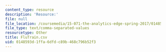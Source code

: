 ```yaml
---
content_type: resource
description: 'Resource:'
file: null
file_location: /coursemedia/15-071-the-analytics-edge-spring-2017/0148593d1ffa6dfdc89b468c796b52f3_FluTrain.csv
file_type: text/comma-separated-values
resourcetype: Other
title: FluTrain.csv
uid: 0148593d-1ffa-6dfd-c89b-468c796b52f3
---
```

